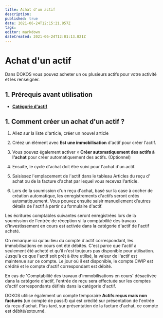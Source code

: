 ```yaml
---
title: Achat d'un actif
description: 
published: true
date: 2021-06-24T12:15:21.857Z
tags: 
editor: markdown
dateCreated: 2021-06-24T12:01:13.021Z
---
```


# Achat d'un actif

Dans DOKOS vous pouvez acheter un ou plusieurs actifs pour votre activité et les renseigner.

## 1. Prérequis avant utilisation

- **[Catégorie d'actif](/actifs/asset-category)**

## 1. Comment créer un achat d'un actif ?

1. Allez sur la liste d'article, créer un nouvel article
2. Créez un élément avec **Est une immobilisation** d'actif pour créer l'actif.
3. Vous pouvez également activer « **Créer automatiquement des actifs à l'achat** pour créer automatiquement des actifs. (Optionnel)
4. Ensuite, le cycle d'achat doit être suivi pour l'achat d'un actif.

5. Saisissez l'emplacement de l'actif dans le tableau Articles du reçu d' achat ou de la facture d'achat par lequel vous recevez l'article.
6. Lors de la soumission d'un reçu d'achat, basé sur la case à cocher de création automatique, les enregistrements d'actifs seront créés automatiquement. Vous pouvez ensuite saisir manuellement d'autres détails de l'actif à partir du formulaire d'actif.

Les écritures comptables suivantes seront enregistrées lors de la soumission de l'entrée de réception si la comptabilité des travaux d'investissement en cours est activée dans la catégorie d'actif de l'actif acheté.

On remarque ici qu'au lieu du compte d'actif correspondant, les immobilisations en cours ont été débités. C'est parce que l'actif a seulement été acheté et qu'il n'est toujours pas disponible pour utilisation. Jusqu'à ce que l'actif soit prêt à être utilisé, la valeur de l'actif est maintenue sur ce compte. Le jour où il est disponible, le compte CWIP est crédité et le compte d'actif correspondant est débité.

En cas de 'Comptabilité des travaux d'immobilisations en cours' désactivée dans la catégorie d'actif, l'entrée de reçu sera effectuée sur les comptes d'actif correspondants définis dans la catégorie d'actif.

DOKOS utilise également un compte temporaire **Actifs reçus mais non facturés** (un compte de passif) qui est crédité sur présentation de l'entrée du reçu d'achat. Plus tard, sur présentation de la facture d'achat, ce compte est débité/extourné.

